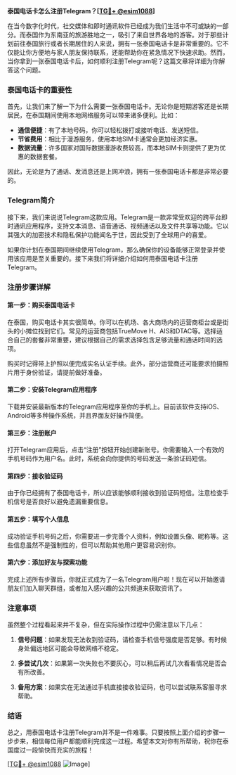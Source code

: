 **泰国电话卡怎么注册Telegram？[[TG💪+ @esim1088](https://t.me/s/esim1088)]**

在当今数字化时代，社交媒体和即时通讯软件已经成为我们生活中不可或缺的一部分。而泰国作为东南亚的旅游胜地之一，吸引了来自世界各地的游客。对于那些计划前往泰国旅行或者长期居住的人来说，拥有一张泰国电话卡是非常重要的。它不仅能让你方便地与家人朋友保持联系，还能帮助你在紧急情况下快速求助。然而，当你拿到一张泰国电话卡后，如何顺利注册Telegram呢？这篇文章将详细为你解答这个问题。

### 泰国电话卡的重要性

首先，让我们来了解一下为什么需要一张泰国电话卡。无论你是短期游客还是长期居民，在泰国期间使用本地网络服务可以带来诸多便利。比如：

- **通信便捷**：有了本地号码，你可以轻松拨打或接听电话、发送短信。
- **节省费用**：相比于漫游服务，使用本地SIM卡通常会更加经济实惠。
- **数据流量**：许多国家对国际数据漫游收费较高，而本地SIM卡则提供了更为优惠的数据套餐。

因此，无论是为了通话、发消息还是上网冲浪，拥有一张泰国电话卡都是非常必要的。

### Telegram简介

接下来，我们来说说Telegram这款应用。Telegram是一款非常受欢迎的跨平台即时通讯应用程序，支持文本消息、语音通话、视频通话以及文件共享等功能。它以其强大的加密技术和隐私保护功能闻名于世，因此受到了全球用户的喜爱。

如果你计划在泰国期间继续使用Telegram，那么确保你的设备能够正常登录并使用该应用是至关重要的。接下来我们将详细介绍如何用泰国电话卡注册Telegram。

### 注册步骤详解

#### 第一步：购买泰国电话卡
在泰国，购买电话卡其实很简单。你可以在机场、各大商场内的运营商柜台或是街头的小摊位找到它们。常见的运营商包括TrueMove H、AIS和DTAC等。选择适合自己的套餐非常重要，建议根据自己的需求选择包含足够流量和通话时间的选项。

购买时记得带上护照以便完成实名认证手续。此外，部分运营商还可能要求拍摄照片用于身份验证，请提前做好准备。

#### 第二步：安装Telegram应用程序
下载并安装最新版本的Telegram应用程序至你的手机上。目前该软件支持iOS、Android等多种操作系统，并且界面友好操作简便。

#### 第三步：注册账户
打开Telegram应用后，点击“注册”按钮开始创建新账号。你需要输入一个有效的手机号码作为用户名。此时，系统会向你提供的号码发送一条验证码短信。

#### 第四步：接收验证码
由于你已经拥有了泰国电话卡，所以应该能够顺利接收到验证码短信。注意检查手机信号是否良好以避免遗漏重要信息。

#### 第五步：填写个人信息
成功验证手机号码之后，你需要进一步完善个人资料，例如设置头像、昵称等。这些信息虽然不是强制性的，但可以帮助其他用户更容易识别你。

#### 第六步：添加好友与探索功能
完成上述所有步骤后，你就正式成为了一名Telegram用户啦！现在可以开始邀请朋友们加入聊天群组，或者加入感兴趣的公共频道来获取资讯了。

### 注意事项

虽然整个过程看起来并不复杂，但在实际操作过程中仍需注意以下几点：

1. **信号问题**：如果发现无法收到验证码，请检查手机信号强度是否足够。有时候身处偏远地区可能会导致网络不稳定。
   
2. **多尝试几次**：如果第一次失败也不要灰心，可以稍后再试几次看看情况是否会有所改善。

3. **备用方案**：如果实在无法通过手机直接接收验证码，也可以尝试联系客服寻求帮助。

### 结语

总之，用泰国电话卡注册Telegram并不是一件难事。只要按照上面介绍的步骤一步步来，相信每位用户都能顺利完成这一过程。希望本文对你有所帮助，祝你在泰国度过一段愉快而充实的旅程！

[[TG💪+ @esim1088](https://t.me/s/esim1088) ![Image](https://i.postimg.cc/4NQfJmqS/Snipaste-2025-05-13-00-14-12.png)]